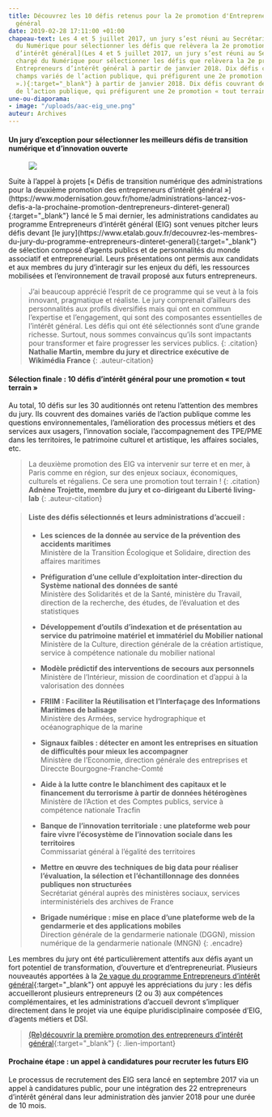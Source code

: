 ```yaml
---
title: Découvrez les 10 défis retenus pour la 2e promotion d'Entrepreneurs d’intérêt
  général
date: 2019-02-28 17:11:00 +01:00
chapeau-text: Les 4 et 5 juillet 2017, un jury s’est réuni au Secrétariat d’Etat chargé
  du Numérique pour sélectionner les défis que relèvera la 2e promotion des [Entrepreneurs
  d’intérêt général](Les 4 et 5 juillet 2017, un jury s’est réuni au Secrétariat d’Etat
  chargé du Numérique pour sélectionner les défis que relèvera la 2e promotion des
  Entrepreneurs d’intérêt général à partir de janvier 2018. Dix défis couvrant des
  champs variés de l’action publique, qui préfigurent une 2e promotion « tout terrain
  ».){:target="_blank"} à partir de janvier 2018. Dix défis couvrant des champs variés
  de l’action publique, qui préfigurent une 2e promotion « tout terrain ».
une-ou-diaporama:
- image: "/uploads/aac-eig_une.png"
auteur: Archives
---
```


#### Un jury d’exception pour sélectionner les meilleurs défis de transition numérique et d’innovation ouverte

<figure class='image-left' style='width: 40%; margin-right: 10px;'>
  <img src="/uploads/jury-blog-bis.jpg"/>
</figure>
Suite à l’appel à projets [« Défis de transition numérique des administrations pour la deuxième promotion des entrepreneurs d’intérêt général »](https://www.modernisation.gouv.fr/home/administrations-lancez-vos-defis-a-la-prochaine-promotion-dentrepreneurs-dinteret-general){:target="_blank"} lancé le 5 mai dernier, les administrations candidates au programme Entrepreneurs d’intérêt général (EIG) sont venues pitcher leurs défis devant [le jury](https://www.etalab.gouv.fr/decouvrez-les-membres-du-jury-du-programme-entrepreneurs-dinteret-general){:target="_blank"} de sélection composé d’agents publics et de personnalités du monde associatif et entrepreneurial. Leurs présentations ont permis aux candidats et aux membres du jury d’interagir sur les enjeux du défi, les ressources mobilisées et l’environnement de travail proposé aux futurs entrepreneurs.

> J’ai beaucoup apprécié l’esprit de ce programme qui se veut à la fois innovant, pragmatique et réaliste. Le jury comprenait d’ailleurs des personnalités aux profils diversifiés mais qui ont en commun l’expertise et l’engagement, qui sont des composantes essentielles de l’intérêt général. Les défis qui ont été sélectionnés sont d’une grande richesse. Surtout, nous sommes convaincus qu’ils sont impactants pour transformer et faire progresser les services publics.
{: .citation}
> **Nathalie Martin, membre du jury et directrice exécutive de Wikimédia France**
{: .auteur-citation}

#### Sélection finale : 10 défis d’intérêt général pour une promotion « tout terrain »
Au total, 10 défis sur les 30 auditionnés ont retenu l’attention des membres du jury. Ils couvrent des domaines variés de l’action publique comme les questions environnementales, l’amélioration des processus métiers et des services aux usagers, l’innovation sociale, l’accompagnement des TPE/PME dans les territoires, le patrimoine culturel et artistique, les affaires sociales, etc.

> La deuxième promotion des EIG va intervenir sur terre et en mer, à Paris comme en région, sur des enjeux sociaux, économiques, culturels et régaliens. Ce sera une promotion tout terrain !
{: .citation}
> **Adnène Trojette, membre du jury et co-dirigeant du Liberté living-lab**
{: .auteur-citation}

> #### Liste des défis sélectionnés et leurs administrations d’accueil :
> * **Les sciences de la donnée au service de la prévention des accidents maritimes**<br>
Ministère de la Transition Écologique et Solidaire, direction des affaires maritimes
> 
> * **Préfiguration d’une cellule d’exploitation inter-direction du Système national des données de santé**<br>
Ministère des Solidarités et de la Santé, ministère du Travail, direction de la recherche, des études, de l’évaluation et des statistiques
> 
> * **Développement d’outils d’indexation et de présentation au service du patrimoine matériel et immatériel du Mobilier national**<br>
Ministère de la Culture, direction générale de la création artistique, service à compétence nationale du mobilier national
> 
> * **Modèle prédictif des interventions de secours aux personnels**<br>
Ministère de l’Intérieur, mission de coordination et d’appui à la valorisation des données
> 
> * **FRIIM : Faciliter la Réutilisation et l’Interfaçage des Informations Maritimes de balisage**<br>
Ministère des Armées, service hydrographique et océanographique de la marine
> 
> * **Signaux faibles : détecter en amont les entreprises en situation de difficultés pour mieux les accompagner**<br>
Ministère de l’Economie, direction générale des entreprises et Direccte Bourgogne-Franche-Comté
> 
> * **Aide à la lutte contre le blanchiment des capitaux et le financement du terrorisme à partir de données hétérogènes**<br>
Ministère de l’Action et des Comptes publics, service à compétence nationale Tracfin
>  
> * **Banque de l’innovation territoriale : une plateforme web pour faire vivre l’écosystème de l’innovation sociale dans les territoires**<br>
Commissariat général à l’égalité des territoires
> 
> * **Mettre en œuvre des techniques de big data pour réaliser l’évaluation, la sélection et l’échantillonnage des données publiques non structurées**<br>
Secrétariat général auprès des ministères sociaux, services interministériels des archives de France
> 
> * **Brigade numérique : mise en place d’une plateforme web de la gendarmerie et des applications mobiles**<br>
Direction générale de la gendarmerie nationale (DGGN), mission numérique de la gendarmerie nationale (MNGN)
{: .encadre}

Les membres du jury ont été particulièrement attentifs aux défis ayant un fort potentiel de transformation, d’ouverture et d’entrepreneuriat. Plusieurs nouveautés apportées à la [2e vague du programme Entrepreneurs d’intérêt général](https://www.modernisation.gouv.fr/home/administrations-lancez-vos-defis-a-la-prochaine-promotion-dentrepreneurs-dinteret-general){:target="_blank"} ont appuyé les appréciations du jury : les défis accueilleront plusieurs entrepreneurs (2 ou 3) aux compétences complémentaires, et les administrations d’accueil devront s’impliquer directement dans le projet via une équipe pluridisciplinaire composée d’EIG, d’agents métiers et DSI.

> [(Re)découvrir la première promotion des entrepreneurs d’intérêt général](http://www.modernisation.gouv.fr/ladministration-change-avec-le-numerique/par-louverture-des-donnees-dans-les-administrations/decouvrez-la-1re-promotion-des-entrepreneurs-dinteret-general){:target="_blank"}
{: .lien-important}

#### Prochaine étape : un appel à candidatures pour recruter les futurs EIG

Le processus de recrutement des EIG sera lancé en septembre 2017 via un appel à candidatures public, pour une intégration des 22 entrepreneurs d’intérêt général dans leur administration dès janvier 2018 pour une durée de 10 mois.

 






 
